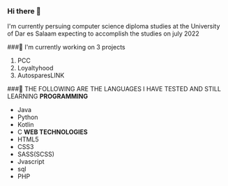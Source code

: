 ### Hi there 👋
<!--
**adolfalfred/adolfalfred** is a ✨ _special_ ✨ repository because its `README.md` (this file) appears on your GitHub profile.

Here are some ideas to get you started:

-  I’m currently working on ...
-  I’m currently learning ...
- 👯 I’m looking to collaborate on ...
- 🤔 I’m looking for help with ...
- 💬 Ask me about ...
- 📫 How to reach me: ...
- 😄 Pronouns: ...
- ⚡ Fun fact: ...
-->
I'm currently persuing computer science diploma studies at the University of Dar es Salaam expecting to accomplish the studies on july 2022

###🔭 I'm currently working on 3 projects
1. PCC
2. Loyaltyhood
3. AutosparesLINK

###🌱 THE FOLLOWING ARE THE LANGUAGES I HAVE TESTED AND STILL LEARNING
**PROGRAMMING**   
- Java
- Python
- Kotlin
- C
**WEB TECHNOLOGIES**
- HTML5
- CSS3
- SASS(SCSS)
- Jvascript
- sql
- PHP
